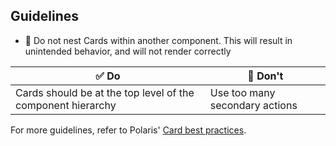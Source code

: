 ## Guidelines

- 📱 Do not nest Cards within another component. This will result in unintended behavior, and will not render correctly

| ✅ Do                                                       | 🛑 Don't                       |
| ----------------------------------------------------------- | ------------------------------ |
| Cards should be at the top level of the component hierarchy | Use too many secondary actions |

For more guidelines, refer to Polaris' [Card best practices](https://polaris.shopify.com/components/layout-andstructure/card#best-practices).
